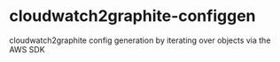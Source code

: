 # cloudwatch2graphite-configgen
cloudwatch2graphite config generation by iterating over objects via the AWS SDK
